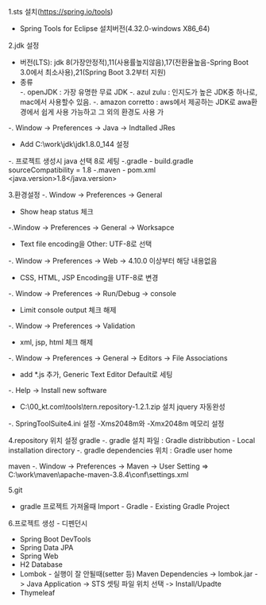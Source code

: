 1.sts 설치(https://spring.io/tools)
- Spring Tools for Eclipse 설치버전(4.32.0-windows X86_64) 

2.jdk 설정
- 버전(LTS): jdk 8(가장안정적),11(사용률높지않음),17(전환율높음-Spring Boot 3.0에서 최소사용),21(Spring Boot 3.2부터 지원)
- 종류<br/>
   -. openJDK : 가장 유명한 무료 JDK
   -. azul zulu : 인지도가 높은 JDK중 하나로, mac에서 사용할수 있음.
   -. amazon corretto : aws에서 제공하는 JDK로 awa환경에서 쉽게 사용 가능하고 그 외의 환경도 사용 가

-. Window -> Preferences -> Java -> Indtalled JRes
  - Add C:\work\jdk\jdk1.8.0_144 설정

-. 프로젝트 생성시 java 선택 8로 세팅
-.gradle - build.gradle
  sourceCompatibility = 1.8
-.maven - pom.xml
  <java.version>1.8</java.version>  

3.환경설정
-. Window -> Preferences -> General 
   - Show heap status 체크 

-.Window -> Preferences -> General -> Worksapce
   - Text file encoding을 Other: UTF-8로 선택

-. Window -> Preferences -> Web -> 4.10.0 이상부터 해당 내용없음
   - CSS, HTML, JSP Encoding을 UTF-8로 변경

-. Window -> Preferences -> Run/Debug -> console
  - Limit console output 체크 해제

-. Window -> Preferences -> Validation
  - xml, jsp, html 체크 해제

-. Window -> Preferences -> General -> Editors -> File Associations
  - add *.js 추가, Generic Text Editor Default로 세팅

-. Help -> Install new software
  - C:\00_kt.com\tools\tern.repository-1.2.1.zip 설치 jquery 자동완성

-. SpringToolSuite4.ini 설정
  -Xms2048m와 -Xmx2048m 메모리 설정  

4.repository 위치 설정
  gradle
    -. gradle 설치 파일 : Gradle distribbution - Local installation directory
    -. gradle dependencies 위치 : Gradle user home

  maven
    -. Window -> Preferences -> Maven -> User Setting 
   => C:\work\maven\apache-maven-3.8.4\conf\settings.xml

5.git 
  - gradle 프로젝트 가져올때
    Import - Gradle - Existing Gradle Project

6.프로젝트 생성 - 디펜던시
  - Spring Boot DevTools
  - Spring Data JPA
  - Spring Web
  - H2 Database
  - Lombok - 실행이 잘 안될때(setter 등) 
    Maven Dependencies -> lombok.jar -> Java Application -> STS 셋팅 파일 위치 선택 -> Install/Upadte
  - Thymeleaf

